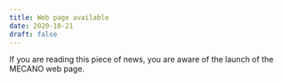 ```yaml
---
title: Web page available
date: 2020-10-21
draft: false
---
```


If you are reading this piece of news, you are aware of the launch of the MECANO web page.

<!--more-->